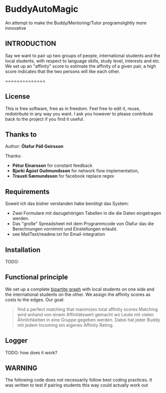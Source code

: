 # BuddyAutoMagic
An attempt to make the Buddy/Mentoring/Tutor programslightly more innovative

## INTRODUCTION
Say we want to pair up two groups of people, international students and the local students, with respect to language skills, study level, interests and etc.  We set up an "affinity" score to estimate the affinity of a given pair, a high score indicates that the two persons will like each other.

==============

## License
This is free software, free as in freedom. Feel free to edit it, reuse, redistribute in any way you want. I ask you however to please contribute back to the project if you find it useful.

## Thanks to
Author: **Ólafur Páll Geirsson**

Thanks:
- **Pétur Einarsson** for constant feedback
- **Bjarki Ágúst Guðmundsson** for network flow implementation,
- **Trausti Sæmundsson** for facebook replace regex

## Requirements
Soweit ich das bisher verstanden habe benötigt das System:
- Zwei Formulare mit dazugehörigen Tabellen in die die Daten eingetragen werden.
- Das "große" Spreadsheet mit dem Programmcode von Ólafur das die Berechnungen vornimmt und Einstellungen erlaubt.
- see MailText/readme.txt for Email-integration

## Installation
TODO:

##  Functional principle
We set up a complete [bipartite graph](https://en.wikipedia.org/wiki/Bipartite_graph) with local students on one side and the international students on the other.
We assign the affinity scores as costs to the edges. Our goal:
>   find a perfect matching that maximizes total affinity scores
Matching wird anhand von einem Affinitätswert gemacht wo Leute mit vielen Ähnlichkeiten in eine Gruppe gegeben werden. Dabei hat jeder Buddy mit jedem Incoming ein eigenes Affinity Rating.

## Logger
TODO: how does it work?


## WARNING
The following code does not necessarily follow best coding practices. It was
written to test if pairing students this way could actually work out
